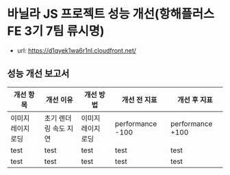 # 바닐라 JS 프로젝트 성능 개선(항해플러스 FE 3기 7팀 류시명)

- url: https://d1qyek1wa6r1nl.cloudfront.net/

## 성능 개선 보고서

| 개선 항목          | 개선 이유             | 개선 방법          | 개선 전 지표     | 개선 후 지표     |
| ------------------ | --------------------- | ------------------ | ---------------- | ---------------- |
| 이미지 레이지 로딩 | 초기 렌더링 속도 지연 | 이미지 레이지 로딩 | performance -100 | performance +100 |
| test               | test                  | test               | test             | test             |
| test               | test                  | test               | test             | test             |

